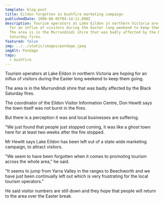 ```yaml
---
template: blog-post
title: Eildon forgotten in bushfire marketing campaign
publishedDate: 1996-08-05T04:14:11.898Z
description: Tourism operators at Lake Eildon in northern Victoria are hoping
  for an influx of visitors during the Easter long weekend to keep them going.
  The area is in the Murrundindi shire that was badly affected by the Black
  Saturday fires.
featured: false
img: ../../static/images/pondage.jpeg
imgAlt: Pondage
tags:
  - bushfire
---
```

Tourism operators at Lake Eildon in northern Victoria are hoping for an influx of visitors during the Easter long weekend to keep them going.

The area is in the Murrundindi shire that was badly affected by the Black Saturday fires.

The coordinator of the Eildon Visitor Information Centre, Don Hewitt says the town itself was not burnt in the fires.

But there is a perception it was and local businesses are suffering.

"We just found that people just stopped coming, it was like a ghost town here for at least two weeks after the fire stopped.

Mr Hewitt says Lake Eildon has been left out of a state wide marketing campaign, to attract visitors.

"We seem to have been forgotten when it comes to promoting tourism across the whole area," he said.

"It seems to jump from Yarra Valley in the ranges to Beechworth and we have just been continually left out which is very frustrating for the local tourism operators."

He said visitor numbers are still down and they hope that people will return to the area over the Easter break.